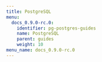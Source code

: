 ```yaml
---
title: PostgreSQL
menu:
  docs_0.9.0-rc.0:
    identifier: pg-postgres-guides
    name: PostgreSQL
    parent: guides
    weight: 10
menu_name: docs_0.9.0-rc.0
---
```


